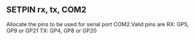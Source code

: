## SETPIN rx, tx, COM2

Allocate the pins to be used for serial port COM2.Valid pins are RX: GP5, GP9 or GP21 TX: GP4, GP8 or GP20